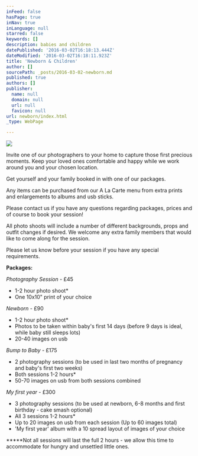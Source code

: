 ```yaml
---
inFeed: false
hasPage: true
inNav: true
inLanguage: null
starred: false
keywords: []
description: babies and children
datePublished: '2016-03-02T16:18:13.444Z'
dateModified: '2016-03-02T16:18:11.923Z'
title: 'Newborn & Children'
author: []
sourcePath: _posts/2016-03-02-newborn.md
published: true
authors: []
publisher:
  name: null
  domain: null
  url: null
  favicon: null
url: newborn/index.html
_type: WebPage

---
```

![](https://s3-us-west-2.amazonaws.com/the-grid-img/p/2bd720a58be1eddf8be4e8091287226660a500b0.jpg)

Invite one of our photographers to your home to capture those first precious moments. Keep your loved ones comfortable and happy while we work around you and your chosen location.

Get yourself and your family booked in with one of our packages.

Any items can be purchased from our A La Carte menu from extra prints and enlargements to albums and usb sticks.

Please contact us if you have any questions regarding packages, prices and of course to book your session!

All photo shoots will include a number of different backgrounds, props and outfit changes if desired. We welcome any extra family members that would like to come along for the session.

Please let us know before your session if you have any special requirements.

**Packages:**

_Photography Session_ - £45

* 1-2 hour photo shoot\*
* One 10x10" print of your choice

_Newborn_ - £90

* 1-2 hour photo shoot\*
* Photos to be taken within baby's first 14 days (before 9 days is ideal, while baby still sleeps lots)
* 20-40 images on usb

_Bump to Baby_ - £175

* 2 photography sessions (to be used in last two months of pregnancy and baby's first two weeks)
* Both sessions 1-2 hours\*
* 50-70 images on usb from both sessions combined

_My first year_ - £300

* 3 photography sessions (to be used at newborn, 6-8 months and first birthday - cake smash optional)
* All 3 sessions 1-2 hours\*
* Up to 20 images on usb from each session (Up to 60 images total)
* 'My first year' album with a 10 spread layout of images of your choice

**\***Not all sessions will last the full 2 hours - we allow this time to accommodate for hungry and unsettled little ones.